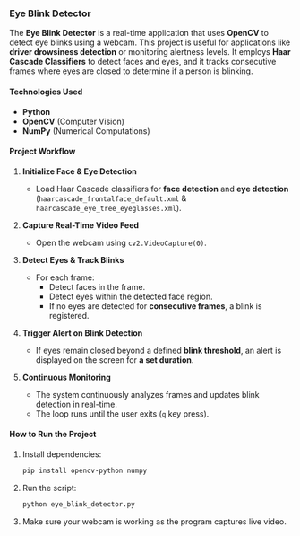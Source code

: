 ### **Eye Blink Detector**  

The **Eye Blink Detector** is a real-time application that uses **OpenCV** to detect eye blinks using a webcam. This project is useful for applications like **driver drowsiness detection** or monitoring alertness levels. It employs **Haar Cascade Classifiers** to detect faces and eyes, and it tracks consecutive frames where eyes are closed to determine if a person is blinking.  

#### **Technologies Used**  
- **Python**  
- **OpenCV** (Computer Vision)  
- **NumPy** (Numerical Computations)  

#### **Project Workflow**  

1. **Initialize Face & Eye Detection**  
   - Load Haar Cascade classifiers for **face detection** and **eye detection** (`haarcascade_frontalface_default.xml` & `haarcascade_eye_tree_eyeglasses.xml`).  

2. **Capture Real-Time Video Feed**  
   - Open the webcam using `cv2.VideoCapture(0)`.  

3. **Detect Eyes & Track Blinks**  
   - For each frame:  
     - Detect faces in the frame.  
     - Detect eyes within the detected face region.  
     - If no eyes are detected for **consecutive frames**, a blink is registered.  

4. **Trigger Alert on Blink Detection**  
   - If eyes remain closed beyond a defined **blink threshold**, an alert is displayed on the screen for **a set duration**.  

5. **Continuous Monitoring**  
   - The system continuously analyzes frames and updates blink detection in real-time.  
   - The loop runs until the user exits (`q` key press).  

#### **How to Run the Project**  
1. Install dependencies:  
   ```bash
   pip install opencv-python numpy
   ```  
2. Run the script:  
   ```bash
   python eye_blink_detector.py
   ```  
3. Make sure your webcam is working as the program captures live video.  

